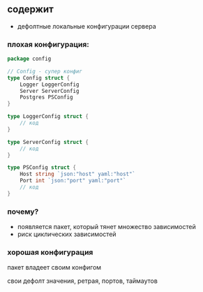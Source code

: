## содержит
- дефолтные локальные конфигурации сервера


### плохая конфигурация:

```go
package config

// Config - супер конфиг
type Config struct {
	Logger LoggerConfig
	Server ServerConfig
	Postgres PSConfig
}

type LoggerConfig struct {
	// код
}

type ServerConfig struct {
	// код
}

type PSConfig struct {
	Host string `json:"host" yaml:"host"`
	Port int `json:"port" yaml:"port"`
	// код
}
```

### почему?
- появляется пакет, который тянет множество зависимостей
- риск циклических зависимостей

### хорошая конфигурация

пакет владеет своим конфигом

свои дефолт значения, ретрая, портов, таймаутов